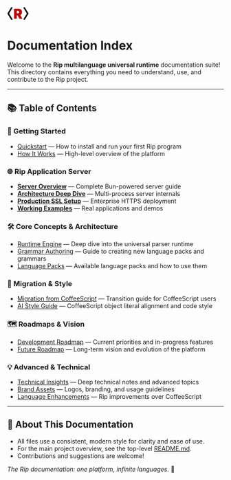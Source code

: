 <img src="assets/logos/rip-icon-512wa.png" style="width:50px" /> <br>

# Documentation Index

Welcome to the **Rip multilanguage universal runtime** documentation suite! This directory contains everything you need to understand, use, and contribute to the Rip project.

---

## 📚 Table of Contents

### 🚀 Getting Started
- [Quickstart](./quickstart.md) — How to install and run your first Rip program
- [How It Works](./how-it-works.md) — High-level overview of the platform

### 🌐 Rip Application Server
- **[Server Overview](../server/README.md)** — Complete Bun-powered server guide
- **[Architecture Deep Dive](../server/architecture.md)** — Multi-process server internals
- **[Production SSL Setup](../server/production-ssl.md)** — Enterprise HTTPS deployment
- **[Working Examples](../server/examples/)** — Real applications and demos

### 🛠️ Core Concepts & Architecture
- [Runtime Engine](./runtime-engine.md) — Deep dive into the universal parser runtime
- [Grammar Authoring](./grammar-authoring.md) — Guide to creating new language packs and grammars
- [Language Packs](./language-packs.md) — Available language packs and how to use them

### 🔄 Migration & Style
- [Migration from CoffeeScript](./migration-coffeescript.md) — Transition guide for CoffeeScript users
- [AI Style Guide](./ai-style-guide.md) — CoffeeScript object literal alignment and code style

### 🗺️ Roadmaps & Vision
- [Development Roadmap](./development-roadmap.md) — Current priorities and in-progress features
- [Future Roadmap](./future-roadmap.md) — Long-term vision and evolution of the platform

### 💡 Advanced & Technical
- [Technical Insights](./technical-insights.md) — Deep technical notes and advanced topics
- [Brand Assets](./brand-assets.md) — Logos, branding, and usage guidelines
- [Language Enhancements](./language-enhancements.md) — Rip improvements over CoffeeScript

---

## 📝 About This Documentation
- All files use a consistent, modern style for clarity and ease of use.
- For the main project overview, see the top-level [README.md](../README.md).
- Contributions and suggestions are welcome!

*The Rip documentation: one platform, infinite languages.* 🚀